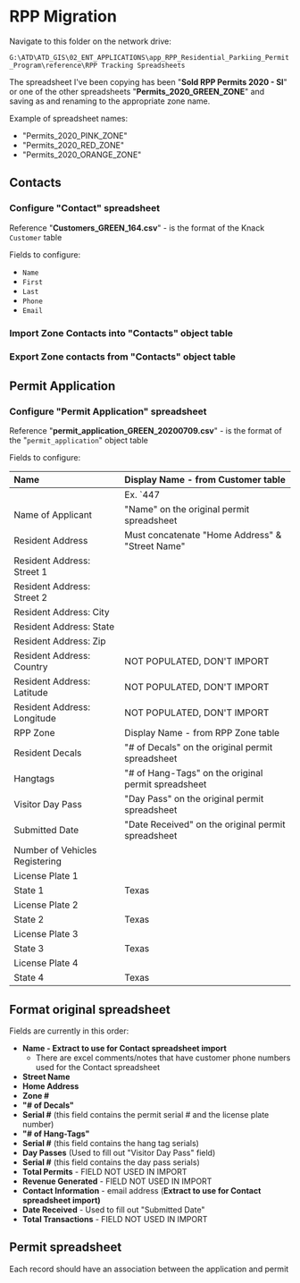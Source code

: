 # RPP Migration

Navigate to this folder on the network drive: 

`G:\ATD\ATD_GIS\02_ENT_APPLICATIONS\app_RPP_Residential_Parkiing_Permit_Program\reference\RPP Tracking Spreadsheets`

The spreadsheet I've been copying has been "**Sold RPP Permits 2020 - SI**" or one of the other spreadsheets "**Permits\_2020\_GREEN\_ZONE**" and saving as and renaming to the appropriate zone name. 

Example of spreadsheet names:

* "Permits\_2020\_PINK\_ZONE"
* "Permits\_2020\_RED\_ZONE"
* "Permits\_2020\_ORANGE\_ZONE"

## Contacts

### Configure "Contact" spreadsheet

Reference "**Customers\_GREEN\_164.csv**" - is the format of the Knack `Customer` table

Fields to configure: 

* `Name`
* `First`
* `Last`
* `Phone`
* `Email`

### Import Zone Contacts into "Contacts" object table

### Export Zone contacts from "Contacts" object table

## Permit Application

### Configure "Permit Application" spreadsheet

Reference "**permit\_application\_GREEN\_20200709.csv**" - is the format of the "`permit_application`" object table

Fields to configure: 

| Name | Display Name - from Customer table |
| :--- | :--- |
|  | Ex. `447 | Aaron Harter` |
| Name of Applicant | "Name" on the original permit spreadsheet |
| Resident Address | Must concatenate "Home Address" & "Street Name" |
| Resident Address: Street 1 |  |
| Resident Address: Street 2 |  |
| Resident Address:  City |  |
| Resident Address: State |  |
| Resident Address: Zip |  |
| Resident Address: Country | NOT POPULATED, DON'T IMPORT |
| Resident Address: Latitude | NOT POPULATED, DON'T IMPORT |
| Resident Address: Longitude | NOT POPULATED, DON'T IMPORT |
| RPP Zone | Display Name - from RPP Zone table |
| Resident Decals | "\# of Decals" on the original permit spreadsheet |
| Hangtags | "\# of Hang-Tags" on the original permit spreadsheet |
| Visitor Day Pass | "Day Pass" on the original permit spreadsheet |
| Submitted Date | "Date Received" on the original permit spreadsheet |
| Number of Vehicles Registering |  |
| License Plate 1 |  |
| State 1 | Texas |
| License Plate 2 |  |
| State 2 | Texas |
| License Plate 3 |  |
| State 3 | Texas |
| License Plate 4 |  |
| State 4 | Texas |

## Format original spreadsheet

Fields are currently in this order: 

* **Name - Extract to use for Contact spreadsheet import**
  * There are excel comments/notes that have customer phone numbers used for the Contact spreadsheet
* **Street Name**
* **Home Address**
* **Zone \#**
* **"\# of Decals"**
* **Serial \#** \(this field contains the permit serial \# and the license plate number\)
* **"\# of Hang-Tags"**
* **Serial \#** \(this field contains the hang tag serials\)
* **Day Passes** \(Used to fill out "Visitor Day Pass" field\)
* **Serial \#** \(this field contains the day pass serials\)
* **Total Permits** - FIELD NOT USED IN IMPORT
* **Revenue Generated** - FIELD NOT USED IN IMPORT
* **Contact Information** - email address \(**Extract to use for Contact spreadsheet import\)**
* **Date Received** - Used to fill out "Submitted Date"
* **Total Transactions** -  FIELD NOT USED IN IMPORT



## Permit spreadsheet

Each record should have an association between the application and permit



